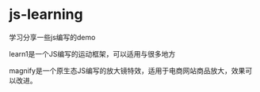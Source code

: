 # js-learning
学习分享一些js编写的demo

learn1是一个JS编写的运动框架，可以适用与很多地方

magnify是一个原生态JS编写的放大镜特效，适用于电商网站商品放大，效果可以改进。
